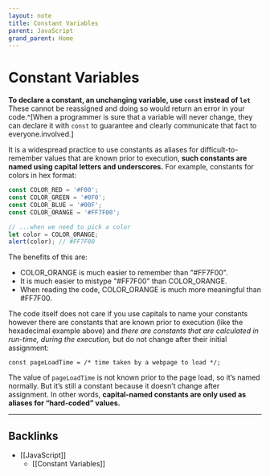 ```yaml
---
layout: note
title: Constant Variables
parent: JavaScript
grand_parent: Home
---
```


# Constant Variables

**To declare a constant, an unchanging variable, use `const` instead of `let`** These cannot be reassigned and doing so would return an error in your code.^[When a programmer is sure that a variable will never change, they can declare it with `const` to guarantee and clearly communicate that fact to everyone.involved.]

It is a widespread practice to use constants as aliases for difficult-to-remember values that are known prior to execution, **such constants are named using capital letters and underscores.** For example, constants for colors in hex format:

```js
const COLOR_RED = '#F00';
const COLOR_GREEN = '#0F0';
const COLOR_BLUE = '#00F';
const COLOR_ORANGE = '#FF7F00';

// ...when we need to pick a color
let color = COLOR_ORANGE;
alert(color); // #FF7F00
```

The benefits of this are:

- COLOR_ORANGE is much easier to remember than "#FF7F00".
- It is much easier to mistype "#FF7F00" than COLOR_ORANGE.
- When reading the code, COLOR_ORANGE is much more meaningful than #FF7F00.

The code itself does not care if you use capitals to name your constants however there are constants that are known prior to execution (like the hexadecimal example above) and _there are constants that are calculated in run-time, during the execution,_ but do not change after their initial assignment:

`const pageLoadTime = /* time taken by a webpage to load */;`

The value of `pageLoadTime` is not known prior to the page load, so it’s named normally. But it’s still a constant because it doesn’t change after assignment. In other words, **capital-named constants are only used as aliases for “hard-coded” values.**

---
## Backlinks
* [[JavaScript]]
	* [[Constant Variables]]

